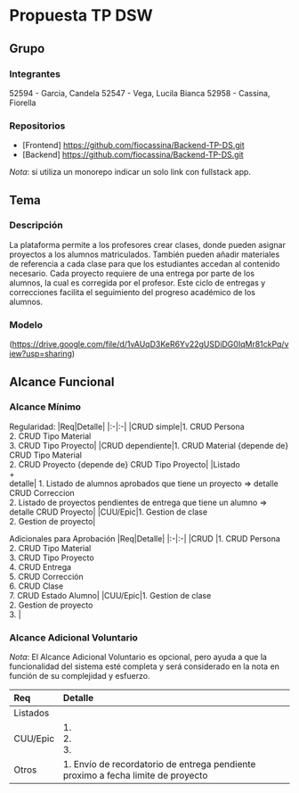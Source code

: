 # Propuesta TP DSW

## Grupo
### Integrantes
52594 - Garcia, Candela
52547 - Vega, Lucila Bianca
52958 - Cassina, Fiorella

### Repositorios
* [Frontend] https://github.com/fiocassina/Backend-TP-DS.git
* [Backend] https://github.com/fiocassina/Backend-TP-DS.git

*Nota*: si utiliza un monorepo indicar un solo link con fullstack app.

## Tema
### Descripción
La plataforma permite a los profesores crear clases, donde pueden asignar proyectos a los alumnos matriculados. También pueden añadir materiales de referencia a cada clase para que los estudiantes accedan al contenido necesario. Cada proyecto requiere de una entrega por parte de los alumnos, la cual es corregida por el profesor. Este ciclo de entregas y correcciones facilita el seguimiento del progreso académico de los alumnos.


### Modelo
(https://drive.google.com/file/d/1vAUqD3KeR6Yv22gUSDiDG0IqMr81ckPq/view?usp=sharing)

## Alcance Funcional 

### Alcance Mínimo
Regularidad:
|Req|Detalle|
|:-|:-|
|CRUD simple|1. CRUD Persona<br>2. CRUD Tipo Material<br>3. CRUD Tipo Proyecto|
|CRUD dependiente|1. CRUD Material {depende de} CRUD Tipo Material<br>2. CRUD Proyecto {depende de} CRUD Tipo Proyecto|
|Listado<br>+<br>detalle| 1. Listado de alumnos aprobados que tiene un proyecto => detalle CRUD Correccion <br> 2. Listado de proyectos pendientes de entrega que tiene un alumno => detalle CRUD Proyecto|
|CUU/Epic|1. Gestion de clase<br>2. Gestion de proyecto|

Adicionales para Aprobación
|Req|Detalle|
|:-|:-|
|CRUD |1. CRUD Persona<br>2. CRUD Tipo Material<br>3. CRUD Tipo Proyecto<br>4. CRUD Entrega<br>5. CRUD Corrección<br>6. CRUD Clase<br>7. CRUD Estado Alumno|
|CUU/Epic|1. Gestion de clase<br>2. Gestion de proyecto <br>3. |


### Alcance Adicional Voluntario

*Nota*: El Alcance Adicional Voluntario es opcional, pero ayuda a que la funcionalidad del sistema esté completa y será considerado en la nota en función de su complejidad y esfuerzo.

|Req|Detalle|
|:-|:-|
|Listados | |
|CUU/Epic|1. <br>2. <br>3. |
|Otros|1. Envío de recordatorio de entrega pendiente proximo a fecha limite de proyecto|

